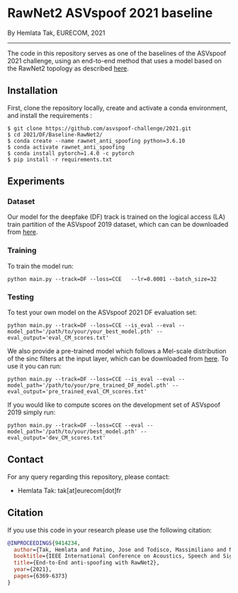 # RawNet2 ASVspoof 2021 baseline

By Hemlata Tak, EURECOM, 2021

------

The code in this repository serves as one of the baselines of the ASVspoof 2021 challenge, using an end-to-end method that uses a model based on the RawNet2 topology as described [here](https://arxiv.org/abs/2011.01108).

## Installation
First, clone the repository locally, create and activate a conda environment, and install the requirements :
```
$ git clone https://github.com/asvspoof-challenge/2021.git
$ cd 2021/DF/Baseline-RawNet2/
$ conda create --name rawnet_anti_spoofing python=3.6.10
$ conda activate rawnet_anti_spoofing
$ conda install pytorch=1.4.0 -c pytorch
$ pip install -r requirements.txt
```

## Experiments

### Dataset
Our model for the deepfake (DF) track is trained on the logical access (LA) train  partition of the ASVspoof 2019 dataset, which can can be downloaded from [here](https://datashare.is.ed.ac.uk/handle/10283/3336).

### Training
To train the model run:
```
python main.py --track=DF --loss=CCE   --lr=0.0001 --batch_size=32
```

### Testing

To test your own model on the ASVspoof 2021 DF evaluation set:

```
python main.py --track=DF --loss=CCE --is_eval --eval --model_path='/path/to/your/your_best_model.pth' --eval_output='eval_CM_scores.txt'
```

We also provide a pre-trained model which follows a Mel-scale distribution of the sinc filters at the input layer, which can be downloaded from [here](https://www.asvspoof.org/asvspoof2021/pre_trained_DF_RawNet2.zip). To use it you can run: 
```
python main.py --track=DF --loss=CCE --is_eval --eval --model_path='/path/to/your/pre_trained_DF_model.pth' --eval_output='pre_trained_eval_CM_scores.txt'
```

If you would like to compute scores on the development set of ASVspoof 2019 simply run:

```
python main.py --track=DF --loss=CCE --eval --model_path='/path/to/your/best_model.pth' --eval_output='dev_CM_scores.txt'
```

## Contact
For any query regarding this repository, please contact:
- Hemlata Tak: tak[at]eurecom[dot]fr
## Citation
If you use this code in your research please use the following citation:
```bibtex
@INPROCEEDINGS{9414234,
  author={Tak, Hemlata and Patino, Jose and Todisco, Massimiliano and Nautsch, Andreas and Evans, Nicholas and Larcher, Anthony},
  booktitle={IEEE International Conference on Acoustics, Speech and Signal Processing (ICASSP)}, 
  title={End-to-End anti-spoofing with RawNet2}, 
  year={2021},
  pages={6369-6373}
}

```
